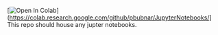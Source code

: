 [![Open In Colab](https://colab.research.google.com/assets/colab-badge.svg)](https://colab.research.google.com/github/pbubnar/JupyterNotebooks/]
This repo should house any jupter notebooks.
